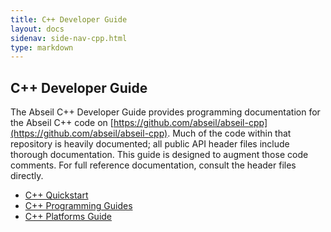 ```yaml
---
title: C++ Developer Guide
layout: docs
sidenav: side-nav-cpp.html
type: markdown
---
```


## C++ Developer Guide

The Abseil C++ Developer Guide provides programming documentation for
the Abseil C++ code on
[https://github.com/abseil/abseil-cpp](https://github.com/abseil/abseil-cpp).
Much of the code within that repository is heavily documented; all public API
header files include thorough documentation. This guide is designed
to augment those code comments. For full reference documentation, consult
the header files directly.


* [C++ Quickstart](/docs/cpp/quickstart)
* [C++ Programming Guides](/docs/cpp/guides/)
* [C++ Platforms Guide](/docs/cpp/platforms/)

